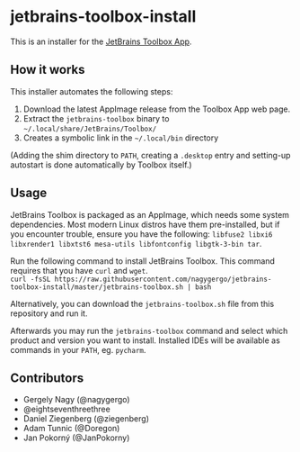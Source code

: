 # jetbrains-toolbox-install

This is an installer for the [JetBrains Toolbox App](https://www.jetbrains.com/toolbox-app/).

## How it works

This installer automates the following steps:

1. Download the latest AppImage release from the Toolbox App web page.
2. Extract the `jetbrains-toolbox` binary to `~/.local/share/JetBrains/Toolbox/`
3. Creates a symbolic link in the `~/.local/bin` directory

(Adding the shim directory to `PATH`, creating a `.desktop` entry and setting-up autostart is done automatically by Toolbox itself.)

## Usage

JetBrains Toolbox is packaged as an AppImage, which needs some system dependencies. Most modern Linux distros have them pre-installed, but if you encounter trouble, ensure you have the following: `libfuse2 libxi6 libxrender1 libxtst6 mesa-utils libfontconfig libgtk-3-bin tar`.

Run the following command to install JetBrains Toolbox. This command requires that you have `curl` and `wget`.  
`curl -fsSL https://raw.githubusercontent.com/nagygergo/jetbrains-toolbox-install/master/jetbrains-toolbox.sh | bash`

Alternatively, you can download the `jetbrains-toolbox.sh` file from this repository and run it.

Afterwards you may run the `jetbrains-toolbox` command and select which product and version you want to install. Installed IDEs will be available as commands in your `PATH`, eg. `pycharm`.

## Contributors

 - Gergely Nagy (@nagygergo)
 - @eightseventhreethree
 - Daniel Ziegenberg (@ziegenberg)
 - Adam Tunnic (@Doregon)
 - Jan Pokorný (@JanPokorny)
